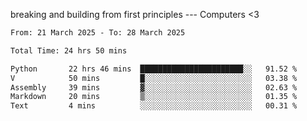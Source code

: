 breaking and building from first principles --- Computers <3

<!--START_SECTION:waka-->

```txt
From: 21 March 2025 - To: 28 March 2025

Total Time: 24 hrs 50 mins

Python       22 hrs 46 mins  ███████████████████████░░   91.52 %
V            50 mins         █░░░░░░░░░░░░░░░░░░░░░░░░   03.38 %
Assembly     39 mins         ▓░░░░░░░░░░░░░░░░░░░░░░░░   02.63 %
Markdown     20 mins         ▒░░░░░░░░░░░░░░░░░░░░░░░░   01.35 %
Text         4 mins          ░░░░░░░░░░░░░░░░░░░░░░░░░   00.31 %
```

<!--END_SECTION:waka-->
